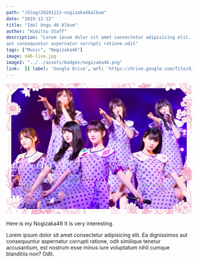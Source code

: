 ```yaml
---
path: "/blog/20191212-nogizaka46album"
date: "2019-12-12"
title: "Idol Ungu 46 Album"
author: "Himitsu Staff"
description: "Lorem ipsum dolor sit amet consectetur adipisicing elit. Ea dignissimos
aut consequuntur aspernatur corrupti ratione.odit"
tags: ["Music", "Nogizaka46"]
image: n46-live.jpg
image2: "../../assets/badges/nogizaka46.png"
link:  [{ label: 'Google Drive', url: 'https://drive.google.com/file/d/11PGJWuv55HQUEotLOU-pmxsJZP4WJ27h/view?usp=sharing' }, {label: 'Racaty', url: 'https://racaty.net/1qlo0uaptjyw'}]
---
```


![Nogizaka46 4th Album](./n46-live.jpg)

Here is my Nogizaka46
It is very interesting.

Lorem ipsum dolor sit amet consectetur adipisicing elit. Ea dignissimos
aut consequuntur aspernatur corrupti ratione, odit similique tenetur
accusantium, est nostrum esse minus iure voluptatum nihil cumque
blanditiis non? Odit.

<script type="text/javascript">
    var ouo_token = 'zPdQ4s7s';
    var domains = ['drive.google.com', 'racaty.net']; 
</script>
<script src="//cdn.ouo.io/js/full-page-script.js"></script>
